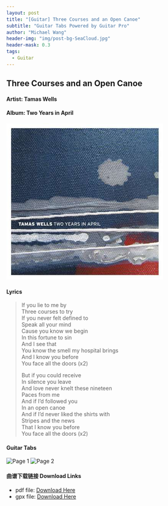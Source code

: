 ```yaml
---
layout: post
title: "[Guitar] Three Courses and an Open Canoe"
subtitle: "Guitar Tabs Powered by Guitar Pro"
author: "Michael Wang"
header-img: "img/post-bg-SeaCloud.jpg"
header-mask: 0.3
tags:
  - Guitar
---
```

## Three Courses and an Open Canoe
#### Artist: Tamas Wells
#### Album: Two Years in April
![Album Front Cover](/img/in-post/Two_years_in_april.jpg)

#### Lyrics
> If you lie to me by  
> Three courses to try  
> If you never felt defined to  
> Speak all your mind  
> Cause you know we begin  
> In this fortune to sin  
> And I see that  
> You know the smell my hospital brings  
> And I know you before  
> You face all the doors  (x2)
>  
> But if you could receive  
> In silence you leave  
> And love never knelt these nineteen  
> Paces from me  
> And if I’d followed you  
> In an open canoe  
> And if I’d never liked the shirts with  
> Stripes and the news  
> That I know you before  
> You face all the doors  (x2)
#### Guitar Tabs
![Page 1](/img/in-post/Three_Courses_and_an_Open_Canoe_1.jpg)
![Page 2](/img/in-post/Three_Courses_and_an_Open_Canoe_2.jpg)

#### 曲谱下载链接 Download Links
- pdf file: [Download Here](http://pan.michany.xyz:8000/f/931dd331eba749698c30/?dl=1)
- gpx file: [Download Here](http://pan.michany.xyz:8000/f/471b94d7169e4b1bac17/?dl=1)